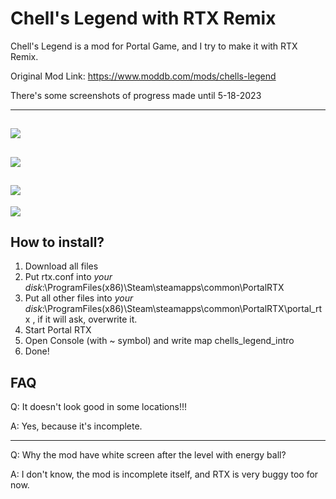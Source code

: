 # Chell's Legend with RTX Remix
Chell's Legend is a mod for Portal Game, and I try to make it with RTX Remix.

Original Mod Link: https://www.moddb.com/mods/chells-legend

There's some screenshots of progress made until 5-18-2023

----
![](https://media.discordapp.net/attachments/509754353947508756/1112468729066946641/20230528225058_1.jpg?width=1663&height=702)
----
![](https://media.discordapp.net/attachments/509754353947508756/1112468729356365844/20230528225145_1.jpg?width=1663&height=702)
----
![](https://media.discordapp.net/attachments/509754353947508756/1112468729691897856/20230528225204_1.jpg?width=1663&height=702)
----
![](https://media.discordapp.net/attachments/509754353947508756/1112468730245558272/20230528225248_1.jpg?width=1663&height=702)

How to install?
----
1. Download all files
2. Put rtx.conf into *your disk*:\ProgramFiles(x86)\Steam\steamapps\common\PortalRTX
3. Put all other files into *your disk*:\ProgramFiles(x86)\Steam\steamapps\common\PortalRTX\portal_rtx , if it will ask, overwrite it.
4. Start Portal RTX
5. Open Console (with ~ symbol) and write map chells_legend_intro
6. Done!

FAQ
----
Q: It doesn't look good in some locations!!!

A: Yes, because it's incomplete.

----
Q: Why the mod have white screen after the level with energy ball?

A: I don't know, the mod is incomplete itself, and RTX is very buggy too for now.
